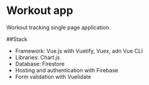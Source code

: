 # Workout app

Workout tracking single page application.

##Stack

- Framework: Vue.js with Vuetify, Vuex, adn Vue CLI
- Libraries: Chart.js
- Database: Firestore
- Hosting and authentication with Firebase
- Form validation with Vuelidate